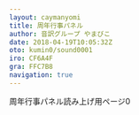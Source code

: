 ```yaml
---
layout: caymanyomi
title: 周年行事パネル
author: 音訳グループ やまびこ
date: 2018-04-19T10:05:32Z
oto: kumin0/sound0001
iro: CF6A4F
gra: FFC7B8
navigation: true
---
```


周年行事パネル読み上げ用ページ0
